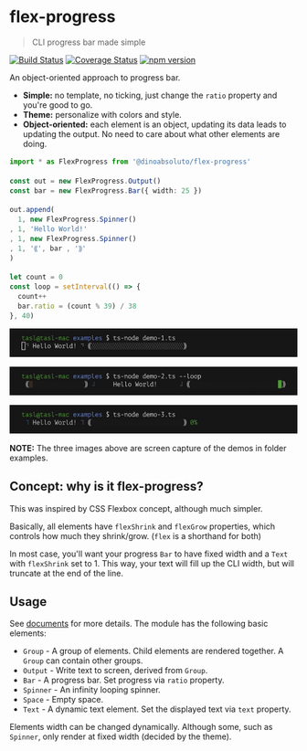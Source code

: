 # flex-progress

> CLI progress bar made simple

[![Build Status](https://travis-ci.org/dino-absoluto/flex-progress-js.svg?branch=master)](https://travis-ci.org/dino-absoluto/flex-progress-js)
[![Coverage Status](https://coveralls.io/repos/github/dino-absoluto/flex-progress-js/badge.svg?branch=master)](https://coveralls.io/github/dino-absoluto/flex-progress-js?branch=master)
[![npm version](https://badge.fury.io/js/%40dinoabsoluto%2Fflex-progress.svg)](https://badge.fury.io/js/%40dinoabsoluto%2Fflex-progress)

An object-oriented approach to progress bar.

- **Simple:** no template, no ticking, just change the `ratio` property and
you're good to go.
- **Theme:** personalize with colors and style.
- **Object-oriented:** each element is an object, updating its data leads to
updating the output.
No need to care about what other elements are doing.

```typescript
import * as FlexProgress from '@dinoabsoluto/flex-progress'

const out = new FlexProgress.Output()
const bar = new FlexProgress.Bar({ width: 25 })

out.append(
  1, new FlexProgress.Spinner()
, 1, 'Hello World!'
, 1, new FlexProgress.Spinner()
, 1, '⸨', bar , '⸩'
)

let count = 0
const loop = setInterval(() => {
  count++
  bar.ratio = (count % 39) / 38
}, 40)
```

<img width="550" height="50"
src="docs/media/demo-1.gif" />

<img width="550" height="50"
src="docs/media/demo-2.gif" />

<img width="550" height="50"
src="docs/media/demo-3.gif" />

**NOTE:** The three images above are screen capture of the demos in folder examples.

## Concept: why is it **flex**-progress?
This was inspired by CSS Flexbox concept, although much simpler.

Basically, all elements have `flexShrink` and `flexGrow` properties,
which controls how much they shrink/grow. (`flex` is a shorthand for both)

In most case, you'll want your progress `Bar` to have fixed width and a `Text`
with `flexShrink` set to 1. This way, your text will fill up the
CLI width, but will truncate at the end of the line.

## Usage
See [documents](docs/index.md) for more details.
The module has the following basic elements:
* `Group` - A group of elements. Child elements are rendered together.
A `Group` can contain other groups.
* `Output` - Write text to screen, derived from `Group`.
* `Bar` - A progress bar. Set progress via `ratio` property.
* `Spinner` - An infinity looping spinner.
* `Space` - Empty space.
* `Text` - A dynamic text element. Set the displayed text via `text` property.

Elements width can be changed dynamically. Although some, such as `Spinner`,
only render at fixed width (decided by the theme).
